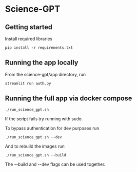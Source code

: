 # Science-GPT

## Getting started
Install required libraries
```
pip install -r requirements.txt
```

## Running the app locally
From the science-gpt/app directory, run
```
streamlit run auth.py
```

## Running the full app via docker compose
```
./run_science_gpt.sh
```
If the script fails try running with sudo.

To bypass authentication for dev purposes run
```
./run_science_gpt.sh --dev
```

And to rebuild the images run
```
./run_science_gpt.sh --build
```

The --build and --dev flags can be used together.